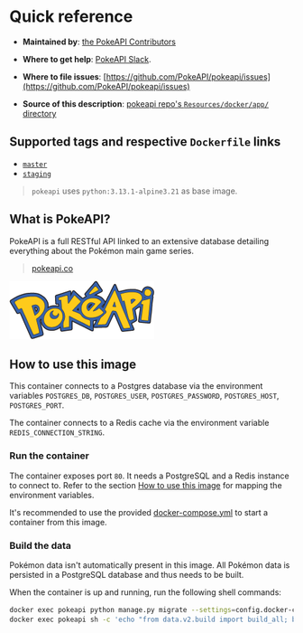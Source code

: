 # Quick reference

- **Maintained by**:
    [the PokeAPI Contributors](https://github.com/PokeAPI/pokeapi/graphs/contributors)

- **Where to get help**:
    [PokeAPI Slack](http://pokeapi.slack.com/).

- **Where to file issues**:
    [https://github.com/PokeAPI/pokeapi/issues](https://github.com/PokeAPI/pokeapi/issues)

- **Source of this description**:
    [pokeapi repo's `Resources/docker/app/` directory](https://github.com/PokeAPI/pokeapi/blob/master/Resources/docker/app/README.md)

## Supported tags and respective `Dockerfile` links

- [`master`](https://github.com/PokeAPI/pokeapi/blob/master/Resources/docker/app/Dockerfile)
- [`staging`](https://github.com/PokeAPI/pokeapi/blob/staging/Resources/docker/app/Dockerfile)

> `pokeapi` uses `python:3.13.1-alpine3.21` as base image.

## What is PokeAPI?

PokeAPI is a full RESTful API linked to an extensive database detailing everything about the Pokémon main game series.

> [pokeapi.co](https://pokeapi.co/)

![logo](https://raw.githubusercontent.com/PokeAPI/media/master/logo/pokeapi_256.png)

## How to use this image

This container connects to a Postgres database via the environment variables `POSTGRES_DB`, `POSTGRES_USER`, `POSTGRES_PASSWORD`, `POSTGRES_HOST`, `POSTGRES_PORT`.

The container connects to a Redis cache via the environment variable `REDIS_CONNECTION_STRING`.

### Run the container

The container exposes port `80`. It needs a PostgreSQL and a Redis instance to connect to. Refer to the section [How to use this image](#how-to-use-this-image) for mapping the environment variables.

It's recommended to use the provided [docker-compose.yml](https://github.com/PokeAPI/pokeapi/blob/master/docker-compose.yml) to start a container from this image.

### Build the data

Pokémon data isn't automatically present in this image. All Pokémon data is persisted in a PostgreSQL database and thus needs to be built.

When the container is up and running, run the following shell commands:

```sh
docker exec pokeapi python manage.py migrate --settings=config.docker-compose
docker exec pokeapi sh -c 'echo "from data.v2.build import build_all; build_all()" | python manage.py shell --settings=config.docker-compose'
```
